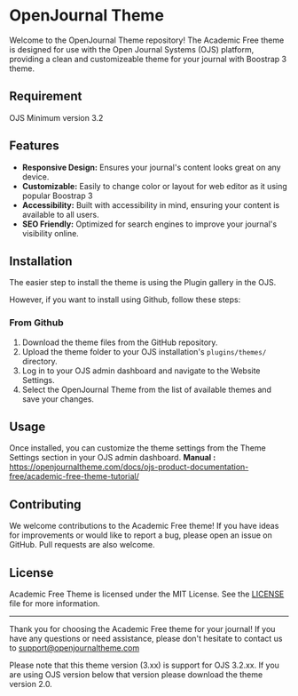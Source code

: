# OpenJournal Theme

Welcome to the OpenJournal Theme repository! The Academic Free theme is designed for use with the Open Journal Systems (OJS) platform, providing a clean and customizeable theme for your journal with Boostrap 3 theme. 

## Requirement 
OJS Minimum version 3.2

## Features

- **Responsive Design:** Ensures your journal's content looks great on any device.
- **Customizable:** Easily to change color or layout for web editor as it using popular Boostrap 3
- **Accessibility:** Built with accessibility in mind, ensuring your content is available to all users.
- **SEO Friendly:** Optimized for search engines to improve your journal's visibility online.

## Installation

The easier step to install the theme is using the Plugin gallery in the OJS. 

However, if you want to install using Github, follow these steps:

### From Github 
1. Download the theme files from the GitHub repository.
2. Upload the theme folder to your OJS installation's `plugins/themes/` directory.
3. Log in to your OJS admin dashboard and navigate to the Website Settings.
4. Select the OpenJournal Theme from the list of available themes and save your changes.

## Usage

Once installed, you can customize the theme settings from the Theme Settings section in your OJS admin dashboard. 
**Manual :**
https://openjournaltheme.com/docs/ojs-product-documentation-free/academic-free-theme-tutorial/


## Contributing

We welcome contributions to the Academic Free theme! If you have ideas for improvements or would like to report a bug, please open an issue on GitHub. Pull requests are also welcome.

## License

Academic Free Theme is licensed under the MIT License. See the [LICENSE](LICENSE) file for more information.

---

Thank you for choosing the Academic Free theme for your journal! If you have any questions or need assistance, please don't hesitate to contact us to support@openjournaltheme.com

Please note that this theme version (3.xx) is support for OJS 3.2.xx. 
If you are using OJS version below that version please download the theme version 2.0. 



